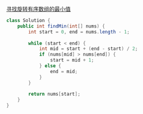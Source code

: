 [寻找旋转有序数组的最小值](https://leetcode.com/problems/find-minimum-in-rotated-sorted-array/description/)

```java
class Solution {
    public int findMin(int[] nums) {
        int start = 0, end = nums.length - 1;
        
        while (start < end) {
            int mid = start + (end - start) / 2;
            if (nums[mid] > nums[end]) {
                start = mid + 1;
            } else {
                end = mid;
            }
        }
        
        return nums[start];
    }
}
```
